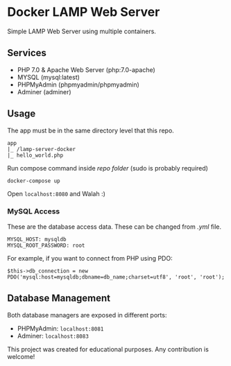 # Docker LAMP Web Server

Simple LAMP Web Server using multiple containers.

## Services

* PHP 7.0 & Apache Web Server (php:7.0-apache)
* MYSQL (mysql:latest)
* PHPMyAdmin (phpmyadmin/phpmyadmin)
* Adminer (adminer)

## Usage

The app must be in the same directory level that this repo. 

```
app
|_ /lamp-server-docker
|_ hello_world.php
```

Run compose command inside *repo folder* (sudo is probably required)

```
docker-compose up
```

Open `localhost:8080` and Walah :)

### MySQL Access
These are the database access data. These can be changed from *.yml* file.

```
MYSQL_HOST: mysqldb
MYSQL_ROOT_PASSWORD: root
```

For example, if you want to connect from PHP using PDO:

```
$this->db_connection = new PDO('mysql:host=mysqldb;dbname=db_name;charset=utf8', 'root', 'root');
```

## Database Management 
Both database managers are exposed in different ports:

* PHPMyAdmin: `localhost:8081`
* Adminer: `localhost:8083`



This project was created for educational purposes. Any contribution is welcome!